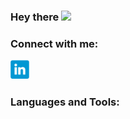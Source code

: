 ### Hey there <img src="https://media.giphy.com/media/hvRJCLFzcasrR4ia7z/giphy.gif" width="25px">

### Connect with me:
<a href="https://www.linkedin.com/in/leonid-panov-a814aa23b/">
  <img align="left" alt="LinkedIn" width="30px" src="https://github.com/LLpanov/LLpanov/blob/main/icons/linkedin.png" />
</a>
<br/>
<br/>

### Languages and Tools:
